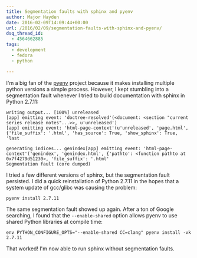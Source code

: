 ```yaml
---
title: Segmentation faults with sphinx and pyenv
author: Major Hayden
date: 2016-02-09T14:09:44+00:00
url: /2016/02/09/segmentation-faults-with-sphinx-and-pyenv/
dsq_thread_id:
  - 4564662885
tags:
  - development
  - fedora
  - python

---
```

I'm a big fan of the [pyenv][1] project because it makes installing multiple python versions a simple process. However, I kept stumbling into a segmentation fault whenever I tried to build documentation with sphinx in Python 2.7.11:

```
writing output... [100%] unreleased
[app] emitting event: 'doctree-resolved'(<document: <section "current series release notes"...>>, u'unreleased')
[app] emitting event: 'html-page-context'(u'unreleased', 'page.html', {'file_suffix': '.html', 'has_source': True, 'show_sphinx': True, 'last

generating indices... genindex[app] emitting event: 'html-page-context'('genindex', 'genindex.html', {'pathto': <function pathto at 0x7f4279d51230>, 'file_suffix': '.html'
Segmentation fault (core dumped)
```


I tried a few different versions of sphinx, but the segmentation fault persisted. I did a quick reinstallation of Python 2.7.11 in the hopes that a system update of gcc/glibc was causing the problem:

```
pyenv install 2.7.11
```


The same segmentation fault showed up again. After a ton of Google searching, I found that the `--enable-shared` option allows pyenv to use shared Python libraries at compile time:

```
env PYTHON_CONFIGURE_OPTS="--enable-shared CC=clang" pyenv install -vk 2.7.11
```


That worked! I'm now able to run sphinx without segmentation faults.

 [1]: https://github.com/yyuu/pyenv
